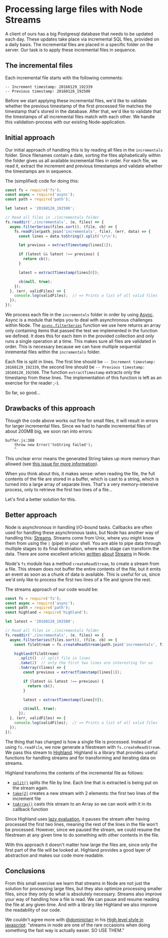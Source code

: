 # Processing large files with Node Streams

A client of ours has a big Postgresql database that needs to be updated each day. These updates take place via incremental SQL files, provided on a daily basis. The incremental files are placed in a specific folder on the server. Our task is to apply these incremental files in sequence.

## The incremental files
Each incremental file starts with the following comments:

```
-- Increment timestamp: 20160129_192339
-- Previous timestamp: 20160128_192500
```

Before we start applying these incremental files, we'd like to validate whether the previous timestamp of the first processed file matches the timestamp that's stored in the database. After that, we'd like to validate that the timestamps of all incremental files match with each other. We handle this validation-process with our existing Node-application.

## Initial approach
Our initial approach of handling this is by reading all files in the `incrementals` folder. Since filenames contain a date, sorting the files alphabetically within the folder gives us all available incremental files in order. For each file, we read it, extract the increment and previous timestamps and validate whether the timestamps are in sequence.

The (simplified) code for doing this:
```js
const fs = require('fs');
const async = require('async');
const path = require('path');

let latest = '20160128_192500';

// Read all files in ./incrementals folder
fs.readdir('./incrementals', (e, files) => {
  async.filterSeries(files.sort(), (file, cb) => {
    fs.readFile(path.join('incrementals', file), (err, data) => {
      const lines = data.toString().split('\r\n');

      let previous = extractTimestamp(lines[1]);

      if (latest && latest !== previous) {
        return cb();
      }

      latest = extractTimestamp(lines[0]);

      cb(null, true);
    });
  }, (err, validFiles) => {
    console.log(validFiles);  // => Prints a list of all valid files
  });
});
```

We process each file in the `incrementals` folder in order by using [Async](https://github.com/caolan/async). Async is a module that helps you to deal with asynchronous challenges within Node. The [`async.filterSeries`](https://github.com/caolan/async#filtercoll-iteratee-callback) function we use here returns an array only containing items that passed the test we implemented in the function we defined. It does this for each item in the provided collection and only runs a single operation at a time. This makes sure all files are validated in order. This is necessary because we can have multiple sequential inremental files within the `incrementals` folder.

Each file is split in lines. The first line should be `-- Increment timestamp: 20160129_192339`, the second line should be `-- Previous timestamp: 20160128_192500`. The function `extractTimestamp` extracts only the timestamp from these lines. The implementation of this function is left as an exercise for the reader ;-).

So far, so good...

## Drawbacks of this approach
Though the code above works out fine for small files, it will result in errors for larger incremental files. Since we had to handle incremental files of about 200MB big, we soon ran into errors:

```
buffer.js:388
    throw new Error('toString failed');
    ^
```

This unclear error means the generated String takes up more memory than allowed (see [this issue for more information](https://github.com/nodejs/node/issues/3175)).

When you think about this, it makes sense: when reading the file, the full contents of the file are stored in a buffer, which is cast to a string, which is turned into a large array of separate lines. That's a very memory-intensive process, only to retrieve the first two lines of a file...

Let's find a better solution for this.

## Better approach
Node is asynchronous in handling I/O-bound tasks. Callbacks are often used for handling these asynchronous tasks, but Node has another way of handling this: [Streams](https://nodejs.org/api/stream.html). Streams come from Unix, where you might know them from using the `|` (pipe) in your shell. You are able to pipe data through multiple stages to its final destination, where each stage can transform the data. There are some excellent articles [written](https://github.com/substack/stream-handbook) [about](http://maxogden.com/node-streams.html) [Streams](https://www.sitepoint.com/basics-node-js-streams/) in Node.

Node's `fs` module has a method `createReadStream`, to create a stream from a file. This stream does not buffer the entire contents of the file, but it emits an event as soon as a chunk of data is available. This is useful for us, since we'd only like to process the first two lines of a file and ignore the rest.

The streams approach of our code would be:
```js
const fs = require('fs');
const async = require('async');
const path = require('path');
const highland = require('highland');

let latest = '20160128_192500';

// Read all files in ./incrementals folder
fs.readdir('./incrementals', (e, files) => {
  async.filterSeries(files.sort(), (file, cb) => {
    const fileStream = fs.createReadStream(path.join('incrementals', file));

    highland(fileStream)
      .split()  // split file in lines
      .take(2)  // only the first two lines are interesting for us
      .toArray((lines) => {
        const previous = extractTimestamp(lines[1]);

        if (latest && latest !== previous) {
          return cb();
        }

        latest = extractTimestamp(lines[0]);

        cb(null, true);
      });
  }, (err, validFiles) => {
    console.log(validFiles);  // => Prints a list of all valid files
  });
});
```

The thing that has changed is how a single file is processed. Instead of using `fs.readFile`, we now generate a filestream with `fs.createReadStream`. We pass this stream to [Highland](http://highlandjs.org/). Highland is a library that provides useful functions for handling streams and for transforming and iterating data on streams.

Highland transforms the contents of the incremental file as follows:
- [`split()`](http://highlandjs.org/#split) splits the file by line. Each line that is extracted is being put on the stream again.
- [`take(2)`](http://highlandjs.org/#take) creates a new stream with 2 elements: the first two lines of the increment file
- [`toArray()`](http://highlandjs.org/#toArray) casts this stream to an Array so we can work with it in its callback function

Since Highland uses [lazy evaluation](http://highlandjs.org/#laziness), it pauses the stream after having processed the first two lines, meaning the rest of the lines in the file won't be processed. However, since we paused the stream, we could resume the filestream at any given time to do something with other contents in the file.

With this approach it doesn't matter how large the files are, since only the first part of the file will be looked at. Highland provides a good layer of abstraction and makes our code more readable.

## Conclusions
From this small exercise we learn that streams in Node are not just the solution for processing large files, but they also optimize processing smaller files, since they only do what is absolutely necessary. Streams also improve your way of handling how a file is read. We can pause and resume reading the file at any given time. And with a library like Highland we also improve the readability of our code.

We couldn't agree more with [@dominictarr](https://twitter.com/dominictarr) in his [High level style in javascript](https://gist.github.com/dominictarr/2401787): "streams in node are one of the rare occasions when doing something the fast way is actually easier. SO USE THEM."
